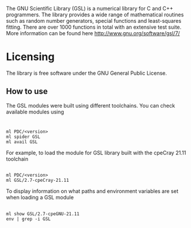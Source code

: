 The GNU Scientific Library (GSL) is a numerical library for C and C++ programmers.
The library provides a wide range of mathematical routines such as random number generators,
special functions and least-squares fitting. There are over 1000 functions in total with an extensive test suite.
More information can be found here <http://www.gnu.org/software/gsl/7/>

# Licensing
The library is free software under the GNU General Public License.


## How to use

The GSL modules were built using different toolchains. You can check available modules using

# 

```
ml PDC/<version>
ml spider GSL
ml avail GSL
```
For example, to load the module for GSL library built with the cpeCray 21.11 toolchain

## 

```
ml PDC/<version>
ml GSL/2.7-cpeCray-21.11
```
To display information on what paths and environment variables are set when loading a
GSL module

## 

```
ml show GSL/2.7-cpeGNU-21.11
env | grep -i GSL
```
